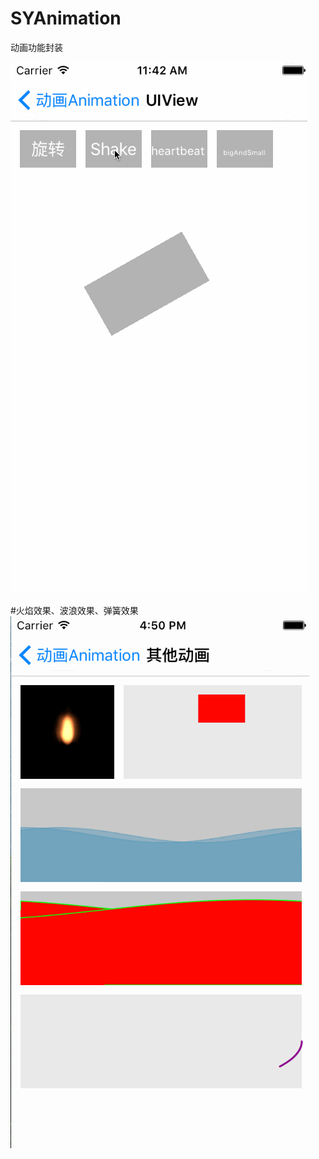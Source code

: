 # SYAnimation
动画功能封装

![image](./SYAnimationView.gif)

#火焰效果、波浪效果、弹簧效果
![fireWaterSpring.gif](./fireWaterSpring.gif)